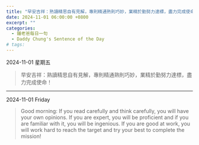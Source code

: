 ```yaml
---
title: "早安吉祥：熟讀精思自有見解，專則精通熟則巧妙，業精於勤努力達標，盡力完成使命！ <br> Good morning: If you read carefully and think carefully, you will have your own opinions. If you are expert, you will be proficient and if you are familiar with it, you will be ingenious. If you are good at work, you will work hard to reach the target and try your best to complete the mission!"
date: 2024-11-01 06:00:00 +0800
excerpt: ""
categories:
  - 鍾老爸每日一句
  - Daddy Chung's Sentence of the Day
# tags:
---
```


2024-11-01 星期五

> 早安吉祥：熟讀精思自有見解，專則精通熟則巧妙，業精於勤努力達標，盡力完成使命！

---

2024-11-01 Friday

> Good morning: If you read carefully and think carefully, you will have your own opinions. If you are expert, you will be proficient and if you are familiar with it, you will be ingenious. If you are good at work, you will work hard to reach the target and try your best to complete the mission!
